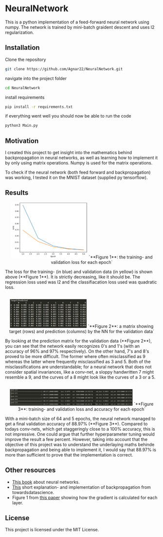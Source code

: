# NeuralNetwork
This is a python implementation of a feed-forward neural network using numpy.
The network is trained by mini-batch graident descent and uses l2 regularization.

## Installation
Clone the repository
```bash
git clone https://github.com/Agnar22/NeuralNetwork.git
```

navigate into the project folder
```bash
cd NeuralNetwork
```

install requirements
```bash
pip install -r requirements.txt
```

if everything went well you should now be able to run the code
```bash
python3 Main.py
```

## Motivation
I created this project to get insight into the mathematics behind backpropagation in neural networks, 
as well as learning how to implement it by only using matrix operations. Numpy is used for the matrix operations.

To check if the neural network (both feed forward and backpropagation) was working, I tested it on the MNIST dataset (supplied py tensorflow).

## Results

<p align='center'>
<img width="50%" src="https://github.com/Agnar22/NeuralNetwork/blob/master/README_images/graph.PNG">
`**Figure 1**: the training- and validation loss for each epoch`
</p>
The loss for the training- (in blue) and validation data (in yellow) is shown above (**Figure 1**). It is strictly decreasing, like it should be. The regression loss used was l2 and the classifiacation loss used was quadratic loss.<br><br>

<p align='center'>
<img width="50%" src="https://github.com/Agnar22/NeuralNetwork/blob/master/README_images/predictions.PNG">
`**Figure 2**: a matrix showing target (rows) and prediction (columns) by the NN for the validation data`
</p>
By looking at the prediction matrix for the validation data (**Figure 2**), you can see that the network easily recognizes 0's and 1's (with an accuracy of 96% and 97% respectively). On the other hand, 7's and 8's proved to be more difficult. The former where often misclassified as 9 whereas the latter where frequently misclassified as 3 and 5. Both of the misclassifications are understandable; for a neural network that does not consider spatial invariances, like a conv-net, a sloppy handwritten 7 might resemble a 9, and the curves of a 8 might look like the curves of a 3 or a 5.<br><br>


<p align='center'>
<img width="80%" src="https://github.com/Agnar22/NeuralNetwork/blob/master/README_images/statistics.PNG">
`**Figure 3**: training- and validation loss and accuracy for each epoch`
</p>
With a mini-batch size of 64 and 5 epochs, the neural network managed to get a final validation accuracy of 88.97% (**Figure 3**).
Compared to todays conv-nets, which get staggeringly close to a 100% accuracy, this is not impressive. One could argue that further hyperparameter tuning would improve the result a few percent. However, taking into account that the objective of this project was to understand the underlaying maths behinde backpropagation and being able to implement it, I would say that 88.97% is more than sufficient to prove that the implementation is correct.


## Other resources
* [This book](http://neuralnetworksanddeeplearning.com/index.html "Neural networks and deep learning") about neural networks.
* [This](https://towardsdatascience.com/a-step-by-step-implementation-of-gradient-descent-and-backpropagation-d58bda486110 "A step by step implementation of gradient descent and backpropagation") short explanation- and implementation of backpropagation from towardsdatascience.
* Figure 1 from [this paper](https://www.researchgate.net/publication/277411157_Deep_Learning/link/55e0cdf908ae2fac471ccf0f/download "Deep learning paper by Yann LeCun et al.") showing how the gradient is calculated for each layer.

## License
This project is licensed under the MIT License.